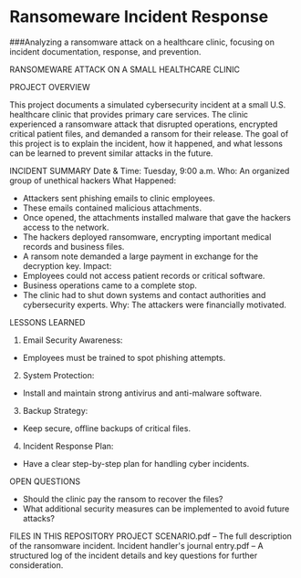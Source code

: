 # Ransomeware Incident Response

###Analyzing a ransomware attack on a healthcare clinic, focusing on incident documentation, response, and prevention.

RANSOMEWARE ATTACK ON A SMALL HEALTHCARE CLINIC

PROJECT OVERVIEW

This project documents a simulated cybersecurity incident at a small U.S. healthcare clinic that provides primary care services. The clinic experienced a ransomware attack that disrupted operations, encrypted critical patient files, and demanded a ransom for their release.
The goal of this project is to explain the incident, how it happened, and what lessons can be learned to prevent similar attacks in the future.

INCIDENT SUMMARY
Date & Time: Tuesday, 9:00 a.m.
Who: An organized group of unethical hackers
What Happened:
- Attackers sent phishing emails to clinic employees.
- These emails contained malicious attachments.
- Once opened, the attachments installed malware that gave the hackers access to the network.
- The hackers deployed ransomware, encrypting important medical records and business files.
- A ransom note demanded a large payment in exchange for the decryption key.
Impact:
- Employees could not access patient records or critical software.
- Business operations came to a complete stop.
- The clinic had to shut down systems and contact authorities and cybersecurity experts.
Why: The attackers were financially motivated.

LESSONS LEARNED
1. Email Security Awareness:
- Employees must be trained to spot phishing attempts.
2. System Protection:
- Install and maintain strong antivirus and anti-malware software.
3. Backup Strategy:
- Keep secure, offline backups of critical files.
4. Incident Response Plan:
- Have a clear step-by-step plan for handling cyber incidents.

OPEN QUESTIONS
- Should the clinic pay the ransom to recover the files?
- What additional security measures can be implemented to avoid future attacks?

FILES IN THIS REPOSITORY
PROJECT SCENARIO.pdf – The full description of the ransomware incident.
Incident handler's journal entry.pdf – A structured log of the incident details and key questions for further consideration.
